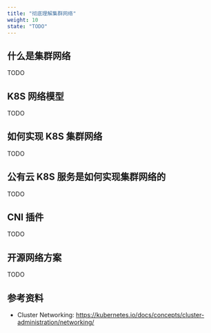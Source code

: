```yaml
---
title: "彻底理解集群网络"
weight: 10
state: "TODO"
---
```


## 什么是集群网络

TODO

## K8S 网络模型

TODO

## 如何实现 K8S 集群网络

TODO

## 公有云 K8S 服务是如何实现集群网络的

TODO

## CNI 插件

TODO

## 开源网络方案

TODO

## 参考资料

* Cluster Networking: https://kubernetes.io/docs/concepts/cluster-administration/networking/
